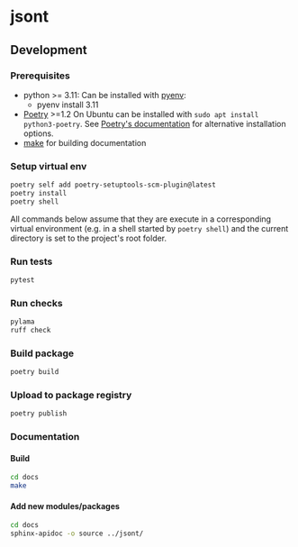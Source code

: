 # jsont

## Development

### Prerequisites

- python >= 3.11:
  Can be installed with [pyenv](https://github.com/pyenv/pyenv):
  - pyenv install 3.11
- [Poetry](https://python-poetry.org/) >=1.2
  On Ubuntu can be installed with `sudo apt install python3-poetry`. See
  [Poetry's documentation](https://python-poetry.org/docs/#installation)
  for alternative installation options.
- [make](https://www.gnu.org/software/make/) for building documentation

### Setup virtual env

```bash
poetry self add poetry-setuptools-scm-plugin@latest
poetry install
poetry shell
```

All commands below assume that they are execute in a corresponding
virtual environment (e.g. in a shell started by `poetry shell`) and the
current directory is set to the project's root folder.

### Run tests

```bash
pytest
```

### Run checks

```bash
pylama
ruff check
```

### Build package

```bash
poetry build
```

### Upload to package registry

```bash
poetry publish
```

### Documentation

#### Build

```bash
cd docs
make
```

#### Add new modules/packages

```bash
cd docs
sphinx-apidoc -o source ../jsont/
```
